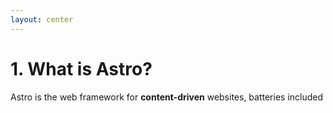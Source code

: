 ```yaml
---
layout: center
---
```


# 1. What is Astro?

Astro is the web framework for <span class="text-gradient">**content-driven**</span> websites, batteries included


